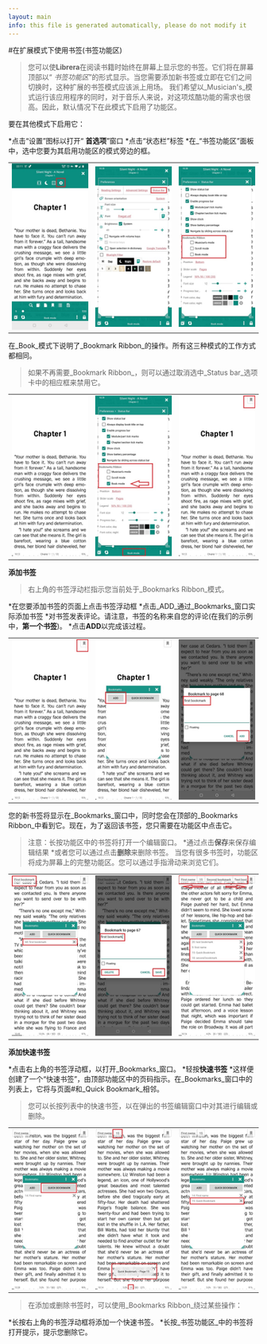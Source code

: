 ```yaml
---
layout: main
info: this file is generated automatically, please do not modify it
---
```


#在扩展模式下使用书签(书签功能区)

>您可以使**Librera**在阅读书籍时始终在屏幕上显示您的书签。它们将在屏幕顶部以“ _书签功能区_”的形式显示。当您需要添加新书签或立即在它们之间切换时，这种扩展的书签模式应该派上用场。
>我们希望以_Musician's_模式运行该应用程序的同时，对于音乐人来说，对这项炫酷功能的需求也很高。因此，默认情况下在此模式下启用了功能区。

要在其他模式下启用它：

*点击“设置”图标以打开“ **首选项**”窗口
*点击“状态栏”标签
*在_“书签功能区”面板中，选中您要为其启用功能区的模式旁边的框。

||||
|-|-|-|
|![](1.jpg)|![](2.jpg)|![](3.jpg)|

在_Book_模式下说明了_Bookmark Ribbon_的操作。所有这三种模式的工作方式都相同。

>如果不再需要_Bookmark Ribbon_，则可以通过取消选中_Status bar_选项卡中的相应框来禁用它。

||||
|-|-|-|
|![](4.jpg)|![](5.jpg)|![](6.jpg)|


**添加书签**

>右上角的书签浮动栏指示您当前处于_Bookmarks Ribbon_模式。

*在您要添加书签的页面上点击书签浮动框
*点击_ADD_通过_Bookmarks_窗口实际添加书签
*对书签发表评论。请注意，书签的名称来自您的评论(在我们的示例中，**第一个书签**)。
*点击**ADD**以完成该过程。

||||
|-|-|-|
|![](7.jpg)|![](8.jpg)|![](9.jpg)|

您的新书签将显示在_Bookmarks_窗口中，同时您会在顶部的_Bookmarks Ribbon_中看到它。现在，为了返回该书签，您只需要在功能区中点击它。

>注意：长按功能区中的书签将打开一个编辑窗口。
*通过点击**保存**来保存编辑结果
*或者您可以通过点击**删除**来删除书签。
当您有很多书签时，功能区将成为屏幕上的完整功能区。您可以通过手指滑动来浏览它们。

||||
|-|-|-|
|![](10.jpg)|![](15.jpg)|![](11.jpg)|

**添加快速书签**

*点击右上角的书签浮动框，以打开_Bookmarks_窗口。
*轻按**快速书签**
*这样便创建了一个“快速书签”，由顶部功能区中的页码指示。在_Bookmarks_窗口中的列表上，它将与页面#和_Quick Bookmark_相邻。
>您可以长按列表中的快速书签，以在弹出的书签编辑窗口中对其进行编辑或删除。

||||
|-|-|-|
|![](12.jpg)|![](13.jpg)|![](14.jpg)|

>在添加或删除书签时，可以使用_Bookmarks Ribbon_绕过某些操作：

*长按右上角的书签浮动框将添加一个快速书签。
*长按_书签功能区_中的书签将打开提示，提示您删除它。
